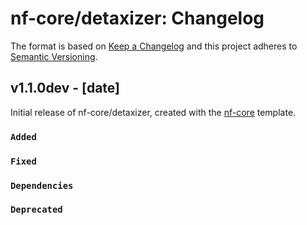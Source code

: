 # nf-core/detaxizer: Changelog

The format is based on [Keep a Changelog](https://keepachangelog.com/en/1.0.0/)
and this project adheres to [Semantic Versioning](https://semver.org/spec/v2.0.0.html).

## v1.1.0dev - [date]

Initial release of nf-core/detaxizer, created with the [nf-core](https://nf-co.re/) template.

### `Added`

### `Fixed`

### `Dependencies`

### `Deprecated`
